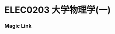 
# ELEC0203 大学物理学(一)

### Magic Link

<!-- [2017-2020 physics](https://github.com/Emanual20/Emanual20.github.io/tree/main/resources/grade-1/ELEC0203/),from [Boyan](https://github.com/NKUSunBoyan) -->